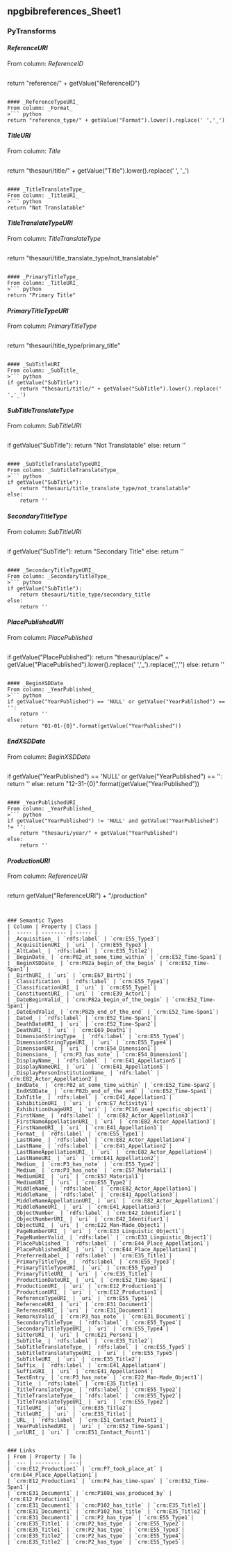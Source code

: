 ## npgbibreferences_Sheet1

### PyTransforms
#### _ReferenceURI_
From column: _ReferenceID_
>``` python
return "reference/" + getValue("ReferenceID")
```

#### _ReferenceTypeURI_
From column: _Format_
>``` python
return "reference_type/" + getValue("Format").lower().replace(' ','_')
```

#### _TitleURI_
From column: _Title_
>``` python
return "thesauri/title/" + getValue("Title").lower().replace(' ', '_')
```

#### _TitleTranslateType_
From column: _TitleURI_
>``` python
return "Not Translatable"
```

#### _TitleTranslateTypeURI_
From column: _TitleTranslateType_
>``` python
return "thesauri/title_translate_type/not_translatable"
```

#### _PrimaryTitleType_
From column: _TitleURI_
>``` python
return "Primary Title"
```

#### _PrimaryTitleTypeURI_
From column: _PrimaryTitleType_
>``` python
return "thesauri/title_type/primary_title"
```

#### _SubTitleURI_
From column: _SubTitle_
>``` python
if getValue("SubTitle"):
    return "thesauri/title/" + getValue("SubTitle").lower().replace(' ','_')
```

#### _SubTitleTranslateType_
From column: _SubTitleURI_
>``` python
if getValue("SubTitle"):
    return "Not Translatable"
else:
    return ''
```

#### _SubTitleTranslateTypeURI_
From column: _SubTitleTranslateType_
>``` python
if getValue("SubTitle"):
    return "thesauri/title_translate_type/not_translatable"
else:
    return ''
```

#### _SecondaryTitleType_
From column: _SubTitleURI_
>``` python
if getValue("SubTitle"):
    return "Secondary Title"
else:
    return ''
```

#### _SecondaryTitleTypeURI_
From column: _SecondaryTitleType_
>``` python
if getValue("SubTitle"):
    return thesauri/title_type/secondary_title
else:
    return ''
```

#### _PlacePublishedURI_
From column: _PlacePublished_
>``` python
if getValue("PlacePublished"):
    return "thesauri/place/" + getValue("PlacePublished").lower().replace(' ','_').replace(',','')
else:
    return ''
```

#### _BeginXSDDate_
From column: _YearPublished_
>``` python
if getValue("YearPublished") == 'NULL' or getValue("YearPublished") == '':
    return ''
else:
    return "01-01-{0}".format(getValue("YearPublished"))
```

#### _EndXSDDate_
From column: _BeginXSDDate_
>``` python
if getValue("YearPublished") == 'NULL' or getValue("YearPublished") == '':
    return ''
else:
    return "12-31-{0}".format(getValue("YearPublished"))
```

#### _YearPublishedURI_
From column: _YearPublished_
>``` python
if getValue("YearPublished") != 'NULL' and getValue("YearPublished") != '':
    return "thesauri/year/" + getValue("YearPublished")
else:
    return ''
```

#### _ProductionURI_
From column: _ReferenceURI_
>``` python
return getValue("ReferenceURI") + "/production"
```


### Semantic Types
| Column | Property | Class |
|  ----- | -------- | ----- |
| _Acquisition_ | `rdfs:label` | `crm:E55_Type3`|
| _AcquisitionURI_ | `uri` | `crm:E55_Type3`|
| _AltLabel_ | `rdfs:label` | `crm:E35_Title2`|
| _BeginDate_ | `crm:P82_at_some_time_within` | `crm:E52_Time-Span1`|
| _BeginXSDDate_ | `crm:P82a_begin_of_the_begin` | `crm:E52_Time-Span1`|
| _BirthURI_ | `uri` | `crm:E67_Birth1`|
| _Classification_ | `rdfs:label` | `crm:E55_Type1`|
| _ClassificationURI_ | `uri` | `crm:E55_Type1`|
| _ConstituentURI_ | `uri` | `crm:E39_Actor1`|
| _DateBeginValid_ | `crm:P82a_begin_of_the_begin` | `crm:E52_Time-Span1`|
| _DateEndValid_ | `crm:P82b_end_of_the_end` | `crm:E52_Time-Span1`|
| _Dated_ | `rdfs:label` | `crm:E52_Time-Span1`|
| _DeathDateURI_ | `uri` | `crm:E52_Time-Span2`|
| _DeathURI_ | `uri` | `crm:E69_Death1`|
| _DimensionStringType_ | `rdfs:label` | `crm:E55_Type4`|
| _DimensionStringTypeURI_ | `uri` | `crm:E55_Type4`|
| _DimensionURI_ | `uri` | `crm:E54_Dimension1`|
| _Dimensions_ | `crm:P3_has_note` | `crm:E54_Dimension1`|
| _DisplayName_ | `rdfs:label` | `crm:E41_Appellation5`|
| _DisplayNameURI_ | `uri` | `crm:E41_Appellation5`|
| _DisplayPersonInstitutionName_ | `rdfs:label` | `crm:E82_Actor_Appellation2`|
| _EndDate_ | `crm:P82_at_some_time_within` | `crm:E52_Time-Span2`|
| _EndXSDDate_ | `crm:P82b_end_of_the_end` | `crm:E52_Time-Span1`|
| _ExhTitle_ | `rdfs:label` | `crm:E41_Appellation1`|
| _ExhibitionURI_ | `uri` | `crm:E7_Activity1`|
| _ExhibitionUsageURI_ | `uri` | `crm:PC16_used_specific_object1`|
| _FirstName_ | `rdfs:label` | `crm:E82_Actor_Appellation3`|
| _FirstNameAppellationURI_ | `uri` | `crm:E82_Actor_Appellation3`|
| _FirstNameURI_ | `uri` | `crm:E41_Appellation1`|
| _Format_ | `rdfs:label` | `crm:E55_Type1`|
| _LastName_ | `rdfs:label` | `crm:E82_Actor_Appellation4`|
| _LastName_ | `rdfs:label` | `crm:E41_Appellation2`|
| _LastNameAppellationURI_ | `uri` | `crm:E82_Actor_Appellation4`|
| _LastNameURI_ | `uri` | `crm:E41_Appellation2`|
| _Medium_ | `crm:P3_has_note` | `crm:E55_Type2`|
| _Medium_ | `crm:P3_has_note` | `crm:E57_Material1`|
| _MediumURI_ | `uri` | `crm:E57_Material1`|
| _MediumURI_ | `uri` | `crm:E55_Type2`|
| _MiddleName_ | `rdfs:label` | `crm:E82_Actor_Appellation1`|
| _MiddleName_ | `rdfs:label` | `crm:E41_Appellation3`|
| _MiddleNameAppellationURI_ | `uri` | `crm:E82_Actor_Appellation1`|
| _MiddleNameURI_ | `uri` | `crm:E41_Appellation3`|
| _ObjectNumber_ | `rdfs:label` | `crm:E42_Identifier1`|
| _ObjectNumberURI_ | `uri` | `crm:E42_Identifier1`|
| _ObjectURI_ | `uri` | `crm:E22_Man-Made_Object1`|
| _PageNumberURI_ | `uri` | `crm:E33_Linguistic_Object1`|
| _PageNumberValid_ | `rdfs:label` | `crm:E33_Linguistic_Object1`|
| _PlacePublished_ | `rdfs:label` | `crm:E44_Place_Appellation1`|
| _PlacePublishedURI_ | `uri` | `crm:E44_Place_Appellation1`|
| _PreferredLabel_ | `rdfs:label` | `crm:E35_Title1`|
| _PrimaryTitleType_ | `rdfs:label` | `crm:E55_Type3`|
| _PrimaryTitleTypeURI_ | `uri` | `crm:E55_Type3`|
| _PrimaryTitleURI_ | `uri` | `crm:E35_Title1`|
| _ProductionDateURI_ | `uri` | `crm:E52_Time-Span1`|
| _ProductionURI_ | `uri` | `crm:E12_Production1`|
| _ProductionURI_ | `uri` | `crm:E12_Production1`|
| _ReferenceTypeURI_ | `uri` | `crm:E55_Type1`|
| _ReferenceURI_ | `uri` | `crm:E31_Document1`|
| _ReferenceURI_ | `uri` | `crm:E31_Document1`|
| _RemarksValid_ | `crm:P3_has_note` | `crm:E31_Document1`|
| _SecondaryTitleType_ | `rdfs:label` | `crm:E55_Type4`|
| _SecondaryTitleTypeURI_ | `uri` | `crm:E55_Type4`|
| _SitterURI_ | `uri` | `crm:E21_Person1`|
| _SubTitle_ | `rdfs:label` | `crm:E35_Title2`|
| _SubTitleTranslateType_ | `rdfs:label` | `crm:E55_Type5`|
| _SubTitleTranslateTypeURI_ | `uri` | `crm:E55_Type5`|
| _SubTitleURI_ | `uri` | `crm:E35_Title2`|
| _Suffix_ | `rdfs:label` | `crm:E41_Appellation4`|
| _SuffixURI_ | `uri` | `crm:E41_Appellation4`|
| _TextEntry_ | `crm:P3_has_note` | `crm:E22_Man-Made_Object1`|
| _Title_ | `rdfs:label` | `crm:E35_Title1`|
| _TitleTranslateType_ | `rdfs:label` | `crm:E55_Type2`|
| _TitleTranslateType_ | `rdfs:label` | `crm:E55_Type2`|
| _TitleTranslateTypeURI_ | `uri` | `crm:E55_Type2`|
| _TitleURI_ | `uri` | `crm:E35_Title2`|
| _TitleURI_ | `uri` | `crm:E35_Title1`|
| _URL_ | `rdfs:label` | `crm:E51_Contact_Point1`|
| _YearPublishedURI_ | `uri` | `crm:E52_Time-Span1`|
| _urlURI_ | `uri` | `crm:E51_Contact_Point1`|


### Links
| From | Property | To |
|  --- | -------- | ---|
| `crm:E12_Production1` | `crm:P7_took_place_at` | `crm:E44_Place_Appellation1`|
| `crm:E12_Production1` | `crm:P4_has_time-span` | `crm:E52_Time-Span1`|
| `crm:E31_Document1` | `crm:P108i_was_produced_by` | `crm:E12_Production1`|
| `crm:E31_Document1` | `crm:P102_has_title` | `crm:E35_Title1`|
| `crm:E31_Document1` | `crm:P102_has_title` | `crm:E35_Title2`|
| `crm:E31_Document1` | `crm:P2_has_type` | `crm:E55_Type1`|
| `crm:E35_Title1` | `crm:P2_has_type` | `crm:E55_Type2`|
| `crm:E35_Title1` | `crm:P2_has_type` | `crm:E55_Type3`|
| `crm:E35_Title2` | `crm:P2_has_type` | `crm:E55_Type4`|
| `crm:E35_Title2` | `crm:P2_has_type` | `crm:E55_Type5`|
